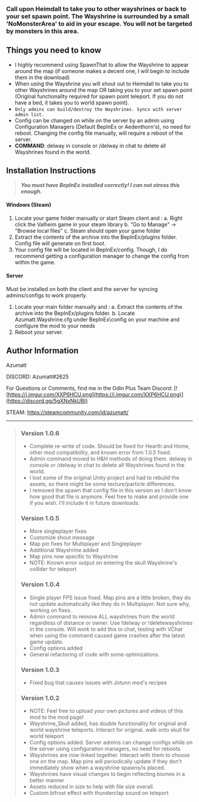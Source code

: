 ### Call upon Heimdall to take you to other wayshrines or back to your set spawn point. The Wayshrine is surrounded by a small 'NoMonsterArea' to aid in your escape. You will not be targeted by monsters in this area.



## Things you need to know


* I highly recommend using SpawnThat to allow the Wayshrine to appear around the map (if someone makes a decent one, I will begin to include them in the download)
* When using the Wayshrine you will shout out to Heimdall to take you to other Wayshrines around the map OR taking you to your set spawn point (Original functionality required for spawn point teleport. If you do not have a bed, it takes you to world spawn point).
* `Only admins can build/destroy the Wayshrines. Syncs with server admin list.`
* Config can be changed on while on the server by an admin using Configuration Managers (Default BepInEx or Aedenthorn's), no need for reboot. Changing the config file manually, will require a reboot of the server.
* **COMMAND**: delway in console or /delway in chat to delete all Wayshrines found in the world.

## Installation Instructions

>***You must have BepInEx installed correctly! I can not stress this enough.***

#### Windows (Steam)
1. Locate your game folder manually or start Steam client and :
   a. Right click the Valheim game in your steam library
   b. "Go to Manage" -> "Browse local files"
   c. Steam should open your game folder
2. Extract the contents of the archive into the BepInEx/plugins folder. Config file will generate on first boot.
3. Your config file will be located in BepInEx/config. Though, I do recommend getting a configuration manager to change the config from within the game.

#### Server

Must be installed on both the client and the server for syncing admins/configs to work properly.
1. Locate your main folder manually and :
   a. Extract the contents of the archive into the BepInEx/plugins folder.
   b. Locate Azumatt.Wayshrine.cfg under BepInEx\config on your machine and configure the mod to your needs
2. Reboot your server.

## Author Information


Azumatt

DISCORD: Azumatt#2625

For Questions or Comments, find me﻿ in the Odin Plus Team Discord:
[![https://i.imgur.com/XXP6HCU.png](https://i.imgur.com/XXP6HCU.png)](https://discord.gg/5gXNxNkUBt)

STEAM: https://steamcommunity.com/id/azumatt/


***
> ### Version 1.0.6
> * Complete re-write of code. Should be fixed for Hearth and Home, other mod compatibility, and known error from 1.0.5 fixed.
> * Admin command moved to H&H methods of doing them. delway in console or /delway in chat to delete all Wayshrines found in the world.
> * I lost some of the original Unity project and had to rebuild the assets, so there might be some texture/particle differences.
> * I removed the spawn that config file in this version as I don't know how good that file is anymore. Feel free to make and provide one if you wish. I'll include it in future downloads.
> ### Version 1.0.5
> * More singleplayer fixes
> * Customize shout message
> * Map pin fixes for Multiplayer and Singleplayer
> * Additional Wayshrine added
> * Map pins now specific to Wayshrine
> * NOTE: Known error output on entering the skull Wayshrine's collider for teleport
> ### Version 1.0.4
> * Single player FPS issue fixed. Map pins are a little broken, they do not update automatically like they do in Multiplayer. Not sure why, working on fixes.
> * Admin command to remove ALL wayshrines from the world regardless of distance or owner. Use !delway or !deletewayshrines in the console. Will work to add this to chat, testing with VChat when using the command caused game crashes after the latest game update.
> * Config options added
> *  General refactoring of code with some optimizations.
> ### Version 1.0.3
> * Fixed bug that causes issues with Jotunn mod's recipes
> ### Version 1.0.2
> * NOTE: Feel free to upload your own pictures and videos of this mod to the mod page!	
> * Wayshrine_Skull added, has double functionality for original and world wayshrine teleports. Interact for original..walk onto skull for world teleport	
> * Config options added. Server admins can change configs while on the server using configuration managers, no need for reboots	
> * Wayshrines are now linked together. Interact with them to choose one on the map. Map pins will periodically update if they don't immediately show when a wayshrine spawns/is placed.	
> * Wayshrines have visual changes to begin reflecting biomes in a better manner	
> * Assets reduced in size to help with file size overall.	
> * Custom bifrost effect with thunderclap sound on teleport